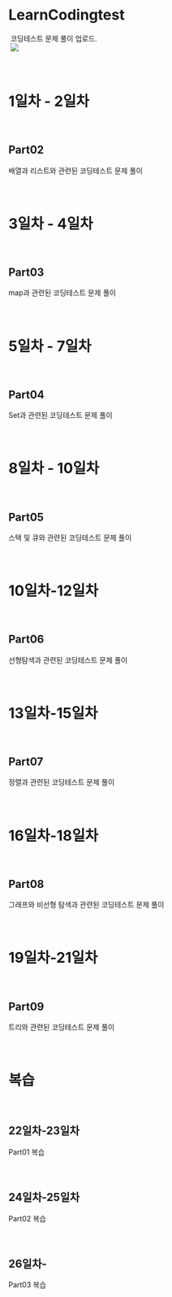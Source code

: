 # LearnCodingtest
&nbsp;코딩테스트 문제 풀이 업로드.<br/>
&nbsp;[<img src="https://img.shields.io/badge/Programmers 강의 링크-000000.svg?style=for-the-badge">](https://school.programmers.co.kr/learn/courses/13577/13577-java-어서와-자료구조-알고리즘은-처음이지)
<br/> <br/> <br/> 
# 1일차 - 2일차
<br/> 

## Part02
배열과 리스트와 관련된 코딩테스트 문제 풀이
<br/> <br/> <br/> 


# 3일차 - 4일차
<br/> 

## Part03
map과 관련된 코딩테스트 문제 풀이
<br/> <br/> <br/> 


# 5일차 - 7일차
<br/> 

## Part04
Set과 관련된 코딩테스트 문제 풀이
<br/> <br/> <br/> 

# 8일차 - 10일차
<br/>

## Part05
스택 및 큐와 관련된 코딩테스트 문제 풀이
<br/> <br/> <br/> 

# 10일차-12일차
<br/>

## Part06
선형탐색과 관련된 코딩테스트 문제 풀이
<br/> <br/> <br/>

# 13일차-15일차
<br/>

## Part07
정렬과 관련된 코딩테스트 문제 풀이
<br/> <br/> <br/>


# 16일차-18일차
<br/>

## Part08
그래프와 비선형 탐색과 관련된 코딩테스트 문제 풀이
<br/> <br/> <br/>

# 19일차-21일차
<br/>

## Part09
트리와 관련된 코딩테스트 문제 풀이
<br/> <br/> <br/>

# 복습
<br/>

## 22일차-23일차
Part01 복습
<br/><br/><br/>

## 24일차-25일차
Part02 복습
<br/><br/><br/>

## 26일차-
Part03 복습
<br/><br/><br/>

